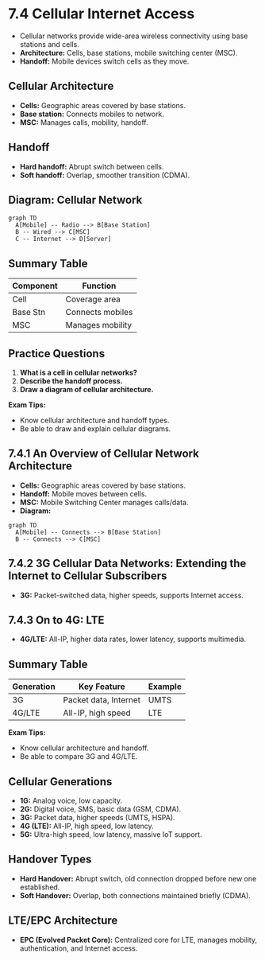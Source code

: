 # 7.4 Cellular Internet Access

- Cellular networks provide wide-area wireless connectivity using base stations and cells.
- **Architecture:** Cells, base stations, mobile switching center (MSC).
- **Handoff:** Mobile devices switch cells as they move.

## Cellular Architecture
- **Cells:** Geographic areas covered by base stations.
- **Base station:** Connects mobiles to network.
- **MSC:** Manages calls, mobility, handoff.

## Handoff
- **Hard handoff:** Abrupt switch between cells.
- **Soft handoff:** Overlap, smoother transition (CDMA).

## Diagram: Cellular Network
```mermaid
graph TD
  A[Mobile] -- Radio --> B[Base Station]
  B -- Wired --> C[MSC]
  C -- Internet --> D[Server]
```

## Summary Table
| Component | Function           |
|-----------|-------------------|
| Cell      | Coverage area     |
| Base Stn  | Connects mobiles  |
| MSC       | Manages mobility  |

## Practice Questions
1. **What is a cell in cellular networks?**
2. **Describe the handoff process.**
3. **Draw a diagram of cellular architecture.**

**Exam Tips:**
- Know cellular architecture and handoff types.
- Be able to draw and explain cellular diagrams.

## 7.4.1 An Overview of Cellular Network Architecture
- **Cells:** Geographic areas covered by base stations.
- **Handoff:** Mobile moves between cells.
- **MSC:** Mobile Switching Center manages calls/data.
- **Diagram:**
```mermaid
graph TD
  A[Mobile] -- Connects --> B[Base Station]
  B -- Connects --> C[MSC]
```

## 7.4.2 3G Cellular Data Networks: Extending the Internet to Cellular Subscribers
- **3G:** Packet-switched data, higher speeds, supports Internet access.

## 7.4.3 On to 4G: LTE
- **4G/LTE:** All-IP, higher data rates, lower latency, supports multimedia.

## Summary Table
| Generation | Key Feature         | Example      |
|------------|--------------------|-------------|
| 3G         | Packet data, Internet| UMTS       |
| 4G/LTE     | All-IP, high speed | LTE         |

**Exam Tips:**
- Know cellular architecture and handoff.
- Be able to compare 3G and 4G/LTE.

## Cellular Generations
- **1G:** Analog voice, low capacity.
- **2G:** Digital voice, SMS, basic data (GSM, CDMA).
- **3G:** Packet data, higher speeds (UMTS, HSPA).
- **4G (LTE):** All-IP, high speed, low latency.
- **5G:** Ultra-high speed, low latency, massive IoT support.

## Handover Types
- **Hard Handover:** Abrupt switch, old connection dropped before new one established.
- **Soft Handover:** Overlap, both connections maintained briefly (CDMA).

## LTE/EPC Architecture
- **EPC (Evolved Packet Core):** Centralized core for LTE, manages mobility, authentication, and Internet access. 